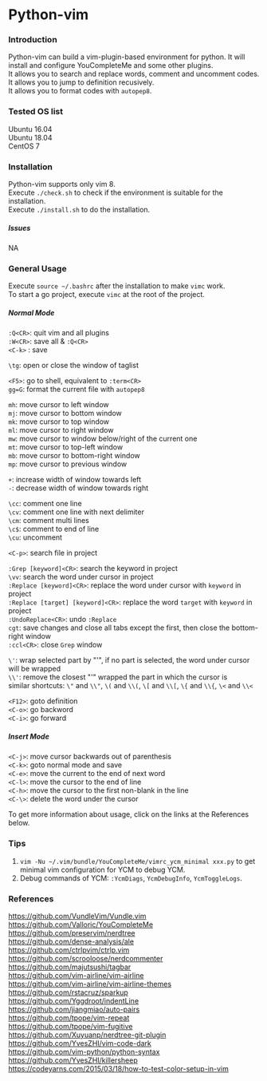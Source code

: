 Python-vim
==========================


### Introduction ###
Python-vim can build a vim-plugin-based environment for python. It will install and configure YouCompleteMe and some other plugins.<br>
It allows you to search and replace words, comment and uncomment codes.<br>
It allows you to jump to definition recusively.<br>
It allows you to format codes with `autopep8`.


### Tested OS list
Ubuntu 16.04<br>
Ubuntu 18.04<br>
CentOS 7


### Installation ###
Python-vim supports only vim 8.<br>
Execute `./check.sh` to check if the environment is suitable for the installation.<br>
Execute `./install.sh` to do the installation.


##### Issues #####
NA


### General Usage ###
Execute `source ~/.bashrc` after the installation to make `vimc` work.<br>
To start a go project, execute `vimc` at the root of the project.<br>

##### Normal Mode
`:Q<CR>`: quit vim and all plugins<br>
`:W<CR>`: save all & `:Q<CR>`<br>
`<C-k>` : save<br>

`\tg`: open or close the window of taglist<br>

`<F5>`: go to shell, equivalent to `:term<CR>`<br>
`gg=G`: format the current file with `autopep8`<br>

`mh`: move cursor to left window<br>
`mj`: move cursor to bottom window<br>
`mk`: move cursor to top window<br>
`ml`: move cursor to right window<br>
`mw`: move cursor to window below/right of the current one<br>
`mt`: move cursor to top-left window<br>
`mb`: move cursor to bottom-right window<br>
`mp`: move cursor to previous window<br>

`+`: increase width of window towards left<br>
`-`: decrease width of window towards right<br>

`\cc`: comment one line<br>
`\cv`: comment one line with next delimiter<br>
`\cm`: comment multi lines<br>
`\c$`: comment to end of line<br>
`\cu`: uncomment<br>

`<C-p>`: search file in project<br>

`:Grep [keyword]<CR>`: search the keyword in project<br>
`\vv`: search the word under cursor in project<br>
`:Replace [keyword]<CR>`: replace the word under cursor with `keyword` in project<br>
`:Replace [target] [keyword]<CR>`: replace the word `target` with `keyword` in project<br>
`:UndoReplace<CR>`: undo `:Replace`<br>
`cgt`: save changes and close all tabs except the first, then close the bottom-right window<br>
`:ccl<CR>`: close `Grep` window<br>

`\'`: wrap selected part by "'", if no part is selected, the word under cursor will be wrapped<br>
`\\'`: remove the closest "'" wrapped the part in which the cursor is<br>
similar shortcuts: `\"` and `\\"`, `\(` and `\\(`, `\[` and `\\[`, `\{` and `\\{`, `\<` and `\\<`<br>

`<F12>`: goto definition<br>
`<C-o>`: go backword<br>
`<C-i>`: go forward<br>

##### Insert Mode
`<C-j>`: move cursor backwards out of parenthesis<br>
`<C-k>`: goto normal mode and save<br>
`<C-e>`: move the current to the end of next word<br>
`<C-l>`: move the cursor to the end of line<br>
`<C-h>`: move the cursor to the first non-blank in the line<br> 
`<C-\>`: delete the word under the cursor<br>

To get more information about usage, click on the links at the References below.


### Tips ###
1) `vim -Nu ~/.vim/bundle/YouCompleteMe/vimrc_ycm_minimal xxx.py` to get minimal vim configuration for YCM to debug YCM.<br>
2) Debug commands of YCM: `:YcmDiags`, `YcmDebugInfo`, `YcmToggleLogs`.


### References ###
https://github.com/VundleVim/Vundle.vim<br>
https://github.com/Valloric/YouCompleteMe<br>
https://github.com/preservim/nerdtree<br>
https://github.com/dense-analysis/ale<br>
https://github.com/ctrlpvim/ctrlp.vim<br>
https://github.com/scrooloose/nerdcommenter<br>
https://github.com/majutsushi/tagbar<br>
https://github.com/vim-airline/vim-airline<br>
https://github.com/vim-airline/vim-airline-themes<br>
https://github.com/rstacruz/sparkup<br>
https://github.com/Yggdroot/indentLine<br>
https://github.com/jiangmiao/auto-pairs<br>
https://github.com/tpope/vim-repeat<br>
https://github.com/tpope/vim-fugitive<br>
https://github.com/Xuyuanp/nerdtree-git-plugin<br>
https://github.com/YvesZHI/vim-code-dark<br>
https://github.com/vim-python/python-syntax<br>
https://github.com/YvesZHI/killersheep<br>
https://codeyarns.com/2015/03/18/how-to-test-color-setup-in-vim

